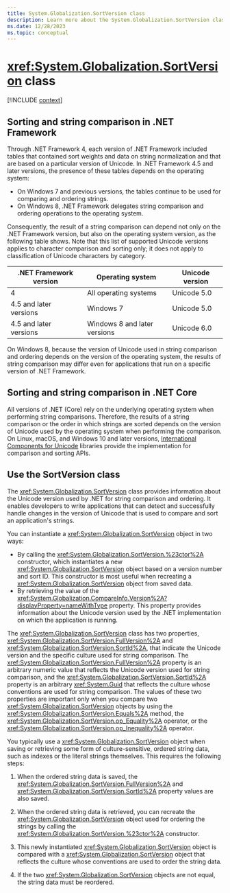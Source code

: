 ```yaml
---
title: System.Globalization.SortVersion class
description: Learn more about the System.Globalization.SortVersion class.
ms.date: 12/28/2023
ms.topic: conceptual
---
```

# <xref:System.Globalization.SortVersion> class

[!INCLUDE [context](includes/context.md)]

## Sorting and string comparison in .NET Framework

Through .NET Framework 4, each version of .NET Framework included tables that contained sort weights and data on string normalization and that are based on a particular version of Unicode. In .NET Framework 4.5 and later versions, the presence of these tables depends on the operating system:

- On Windows 7 and previous versions, the tables continue to be used for comparing and ordering strings.
- On Windows 8, .NET Framework delegates string comparison and ordering operations to the operating system.

Consequently, the result of a string comparison can depend not only on the .NET Framework version, but also on the operating system version, as the following table shows. Note that this list of supported Unicode versions applies to character comparison and sorting only; it does not apply to classification of Unicode characters by category.

| .NET Framework version | Operating system             | Unicode version |
|------------------------|------------------------------|-----------------|
| 4                      | All operating systems        | Unicode 5.0     |
| 4.5 and later versions | Windows 7                    | Unicode 5.0     |
| 4.5 and later versions | Windows 8 and later versions | Unicode 6.0     |

On Windows 8, because the version of Unicode used in string comparison and ordering depends on the version of the operating system, the results of string comparison may differ even for applications that run on a specific version of .NET Framework.

## Sorting and string comparison in .NET Core

All versions of .NET (Core) rely on the underlying operating system when performing string comparisons. Therefore, the results of a string comparison or the order in which strings are sorted depends on the version of Unicode used by the operating system when performing the comparison. On Linux, macOS, and Windows 10 and later versions, [International Components for Unicode](https://icu.unicode.org/) libraries provide the implementation for comparison and sorting APIs.

## Use the SortVersion class

The <xref:System.Globalization.SortVersion> class provides information about the Unicode version used by .NET for string comparison and ordering. It enables developers to write applications that can detect and successfully handle changes in the version of Unicode that is used to compare and sort an application's strings.

You can instantiate a <xref:System.Globalization.SortVersion> object in two ways:

- By calling the <xref:System.Globalization.SortVersion.%23ctor%2A> constructor, which instantiates a new <xref:System.Globalization.SortVersion> object based on a version number and sort ID. This constructor is most useful when recreating a <xref:System.Globalization.SortVersion> object from saved data.
- By retrieving the value of the <xref:System.Globalization.CompareInfo.Version%2A?displayProperty=nameWithType> property. This property provides information about the Unicode version used by the .NET implementation on which the application is running.

The <xref:System.Globalization.SortVersion> class has two properties, <xref:System.Globalization.SortVersion.FullVersion%2A> and <xref:System.Globalization.SortVersion.SortId%2A>, that indicate the Unicode version and the specific culture used for string comparison. The <xref:System.Globalization.SortVersion.FullVersion%2A> property is an arbitrary numeric value that reflects the Unicode version used for string comparison, and the <xref:System.Globalization.SortVersion.SortId%2A> property is an arbitrary <xref:System.Guid> that reflects the culture whose conventions are used for string comparison. The values of these two properties are important only when you compare two <xref:System.Globalization.SortVersion> objects by using the <xref:System.Globalization.SortVersion.Equals%2A> method, the <xref:System.Globalization.SortVersion.op_Equality%2A> operator, or the <xref:System.Globalization.SortVersion.op_Inequality%2A> operator.

You typically use a <xref:System.Globalization.SortVersion> object when saving or retrieving some form of culture-sensitive, ordered string data, such as indexes or the literal strings themselves. This requires the following steps:

1. When the ordered string data is saved, the <xref:System.Globalization.SortVersion.FullVersion%2A> and <xref:System.Globalization.SortVersion.SortId%2A> property values are also saved.

2. When the ordered string data is retrieved, you can recreate the <xref:System.Globalization.SortVersion> object used for ordering the strings by calling the <xref:System.Globalization.SortVersion.%23ctor%2A> constructor.

3. This newly instantiated <xref:System.Globalization.SortVersion> object is compared with a <xref:System.Globalization.SortVersion> object that reflects the culture whose conventions are used to order the string data.

4. If the two <xref:System.Globalization.SortVersion> objects are not equal, the string data must be reordered.
